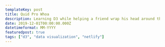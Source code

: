 ```yaml
---
templateKey: post
title: Quid Pro Whoa
description: Learning D3 while helping a friend wrap his head around these political times
date: 2019-12-01T00:00:00.000Z
datetimeformat: MM-YYYY
featuredpost: true
tags: ["d3", "data visualization", "netlify"]
---
```

